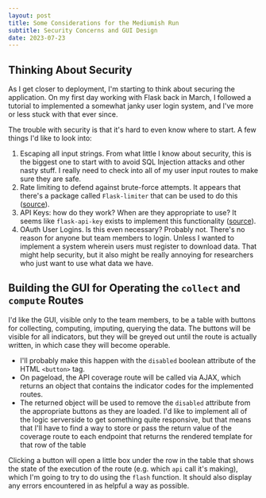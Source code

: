 ```yaml
---
layout: post
title: Some Considerations for the Mediumish Run
subtitle: Security Concerns and GUI Design
date: 2023-07-23
---
```


## Thinking About Security
As I get closer to deployment, I'm starting to think about securing the application.  On my first day working with Flask back in March, I followed a tutorial to implemented a somewhat janky user login system, and I've more or less stuck with that ever since.  

The trouble with security is that it's hard to even know where to start.  A few things I'd like to look into:
1. Escaping all input strings.  From what little I know about security, this is the biggest one to start with to avoid SQL Injection attacks and other nasty stuff.  I really need to check into all of my user input routes to make sure they are safe.  
2. Rate limiting to defend against brute-force attempts.  It appears that there's a package called `Flask-limiter` that can be used to do this ([source](https://www.easy2digital.com/automation/data/python-tutorial-56-utilise-flask-limiter-to-customise-rate-limits-by-the-characteristic-of-incoming-requests/#:~:text=A%20default%20rate%20limit%20of,hour%2C%20at%20the%20same%20time.)).
3. API Keys: how do they work?  When are they appropriate to use? It seems like `flask-api-key` exists to implement this functionality ([source](https://pypi.org/project/flask-api-key/0.1.7/)).
4. OAuth User Logins.  Is this even necessary?  Probably not.  There's no reason for anyone but team members to login.  Unless I wanted to implement a system wherein users must register to download data.  That might help security, but it also might be really annoying for researchers who just want to use what data we have.

## Building the GUI for Operating the `collect` and `compute` Routes
I'd like the GUI, visible only to the team members, to be a table with buttons for collecting, computing, imputing, querying the data.  The buttons will be visible for all indicators, but they will be greyed out until the route is actually written, in which case they will become operable.  
- I'll probably make this happen with the `disabled` boolean attribute of the HTML `<button>` tag.  
- On pageload, the API coverage route will be called via AJAX, which returns an object that contains the indicator codes for the implemented routes.  
- The returned object will be used to remove the `disabled` attribute from the appropriate buttons as they are loaded.  I'd like to implement all of the logic serverside to get something quite responsive, but that means that I'll have to find a way to store or pass the return value of the coverage route to each endpoint that returns the rendered template for that row of the table

Clicking a button will open a little box under the row in the table that shows the state of the execution of the route (e.g. which `api` call it's making), which I'm going to try to do using the `flash` function.  It should also display any errors encountered in as helpful a way as possible.


